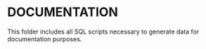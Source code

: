 # DOCUMENTATION

This folder includes all SQL scripts necessary to generate data for documentation purposes.